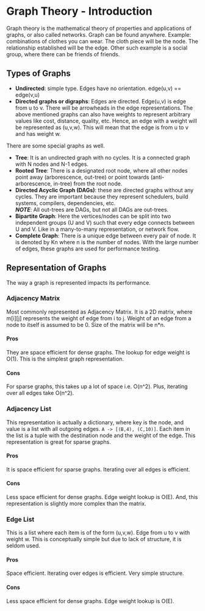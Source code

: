 # Graph Theory - Introduction
Graph theory is the mathematical theory of properties and applications of graphs, or also called networks.
Graph can be found anywhere. Example: combinations of clothes you can wear. The cloth piece will be the node. The 
relationship established will be the edge. Other such example is a social group, where there can be friends of friends. 

## Types of Graphs
* **Undirected**: simple type. Edges have no orientation. edge(u,v) == edge(v,u)
* **Directed graphs or digraphs**: Edges are directed. Edge(u,v) is edge from u to v. There will be arrowheads in the edge representations.
The above mentioned graphs can also have weights to represent arbitrary values like cost, distance, quality, etc.
Hence, an edge with a weight will be represented as (u,v,w). This will mean that the edge is from u to v and has weight w.  

There are some special graphs as well.
* **Tree**: It is an undirected graph with no cycles. It is a connected graph with N nodes and N-1 edges.
* **Rooted Tree**: There is a designated root node, where all other nodes point away (arborescence, out-tree) or point
towards (anti-arborescence, in-tree) from the root node.
* **Directed Acyclic Graph (DAGs)**: these are directed graphs without any cycles. They are important because they represent 
schedulers, build systems, compilers, dependencies, etc.  
***NOTE***: All out-trees are DAGs, but not all DAGs are out-trees. 
* **Bipartite Graph**: Here the vertices/nodes can be split into two independent groups (U and V) such that every edge connects
between U and V. Like in a many-to-many representation, or network flow.
* **Complete Graph**: There is a unique edge between every pair of node. It is denoted by Kn where n is the number of nodes. 
With the large number of edges, these graphs are used for performance testing.

## Representation of Graphs
The way a graph is represented impacts its performance.
### Adjacency Matrix
Most commonly represented as Adjacency Matrix. It is a 2D matrix,
where m[i][j] represents the weight of edge from i to j. Weight of an edge from a node to itself is assumed to be 0. Size
of the matrix will be n*n. 
#### Pros 
They are space efficient for dense graphs. The lookup for edge weight is O(1). This is the simplest graph representation.
#### Cons
For sparse graphs, this takes up a lot of space i.e. O(n^2). Plus, iterating over all edges take O(n^2).

### Adjacency List
This representation is actually a dictionary, where key is the node, and value is a list with all outgoing edges. 
`A -> [(B,4), (C,10)]`. Each item in the list is a tuple with the destination node and the weight of the edge.
This representation is great for sparse graphs.
#### Pros
It is space efficient for sparse graphs. Iterating over all edges is efficient.
#### Cons
Less space efficient for dense graphs. Edge weight lookup is O(E). And, this representation is slightly more complex than the matrix.

### Edge List
This is a list where each item is of the form (u,v,w). Edge from u to v with weight w. This is conceptually simple but
due to lack of structure, it is seldom used.
#### Pros
Space efficient. Iterating over edges is efficient. Very simple structure.
#### Cons
Less space efficient for dense graphs. Edge weight lookup is O(E). 
